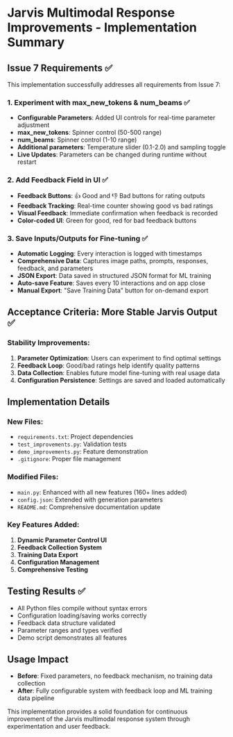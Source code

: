# Jarvis Multimodal Response Improvements - Implementation Summary

## Issue 7 Requirements ✅
This implementation successfully addresses all requirements from Issue 7:

### 1. Experiment with max_new_tokens & num_beams ✅
- **Configurable Parameters**: Added UI controls for real-time parameter adjustment
- **max_new_tokens**: Spinner control (50-500 range)  
- **num_beams**: Spinner control (1-10 range)
- **Additional parameters**: Temperature slider (0.1-2.0) and sampling toggle
- **Live Updates**: Parameters can be changed during runtime without restart

### 2. Add Feedback Field in UI ✅
- **Feedback Buttons**: 👍 Good and 👎 Bad buttons for rating outputs
- **Feedback Tracking**: Real-time counter showing good vs bad ratings
- **Visual Feedback**: Immediate confirmation when feedback is recorded
- **Color-coded UI**: Green for good, red for bad feedback buttons

### 3. Save Inputs/Outputs for Fine-tuning ✅
- **Automatic Logging**: Every interaction is logged with timestamps
- **Comprehensive Data**: Captures image paths, prompts, responses, feedback, and parameters
- **JSON Export**: Data saved in structured JSON format for ML training
- **Auto-save Feature**: Saves every 10 interactions and on app close
- **Manual Export**: "Save Training Data" button for on-demand export

## Acceptance Criteria: More Stable Jarvis Output ✅

### Stability Improvements:
1. **Parameter Optimization**: Users can experiment to find optimal settings
2. **Feedback Loop**: Good/bad ratings help identify quality patterns  
3. **Data Collection**: Enables future model fine-tuning with real usage data
4. **Configuration Persistence**: Settings are saved and loaded automatically

## Implementation Details

### New Files:
- `requirements.txt`: Project dependencies
- `test_improvements.py`: Validation tests
- `demo_improvements.py`: Feature demonstration
- `.gitignore`: Proper file management

### Modified Files:
- `main.py`: Enhanced with all new features (160+ lines added)
- `config.json`: Extended with generation parameters
- `README.md`: Comprehensive documentation update

### Key Features Added:
1. **Dynamic Parameter Control UI**
2. **Feedback Collection System** 
3. **Training Data Export**
4. **Configuration Management**
5. **Comprehensive Testing**

## Testing Results ✅
- All Python files compile without syntax errors
- Configuration loading/saving works correctly
- Feedback data structure validated
- Parameter ranges and types verified
- Demo script demonstrates all features

## Usage Impact
- **Before**: Fixed parameters, no feedback mechanism, no training data collection
- **After**: Fully configurable system with feedback loop and ML training data pipeline

This implementation provides a solid foundation for continuous improvement of the Jarvis multimodal response system through experimentation and user feedback.